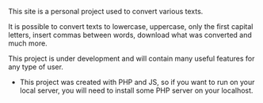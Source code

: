 This site is a personal project used to convert various texts. 

It is possible to convert texts to lowercase, uppercase, only the first capital letters, insert commas between words, download what was converted and much more.

This project is under development and will contain many useful features for any type of user.


* This project was created with PHP and JS, so if you want to run on your local server, you will need to install some PHP server on your localhost.

